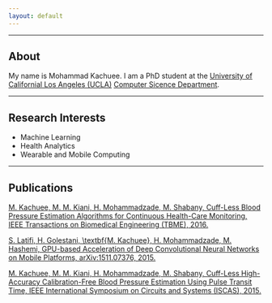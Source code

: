```yaml
---
layout: default
---
```


---

## About
My name is Mohammad Kachuee. I am a PhD student at the [University of Californial Los Angeles (UCLA)](http://www.ucla.edu/) [Computer Sicence Department](http://www.cs.ucla.edu/).

---

## Research Interests
- Machine Learning
- Health Analytics
- Wearable and Mobile Computing

---

## Publications

[M. Kachuee, M. M. Kiani, H. Mohammadzade, M. Shabany, Cuff-Less Blood Pressure Estimation Algorithms for Continuous Health-Care Monitoring, IEEE Transactions on Biomedical Engineering (TBME), 2016.](http://dx.doi.org/10.1109/TBME.2016.2580904)

[S. Latifi, H. Golestani, \textbf{M. Kachuee}, H. Mohammadzade, M. Hashemi, GPU-based Acceleration of Deep Convolutional Neural Networks on Mobile Platforms, arXiv:1511.07376, 2015.](http://arxiv.org/abs/1511.07376)

[M. Kachuee, M. M. Kiani, H. Mohammadzade, M. Shabany, Cuff-Less High-Accuracy Calibration-Free Blood Pressure Estimation Using Pulse Transit Time, IEEE International Symposium on Circuits and Systems (ISCAS), 2015.](http://dx.doi.org/10.1109/TBME.2016.2580904)
